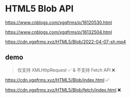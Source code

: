 # HTML5 Blob API


https://www.cnblogs.com/xgqfrms/p/16120530.html

https://www.cnblogs.com/xgqfrms/p/16132504.html


https://cdn.xgqfrms.xyz/HTML5/Blob/2022-04-07-sh.mp4

## demo

> 仅支持 XMLHttpRequest ✅ & 不支持 Fetch API ❌

https://cdn.xgqfrms.xyz/HTML5/Blob/index.html ✅

https://cdn.xgqfrms.xyz/HTML5/Blob/fetch/index.html ❌


